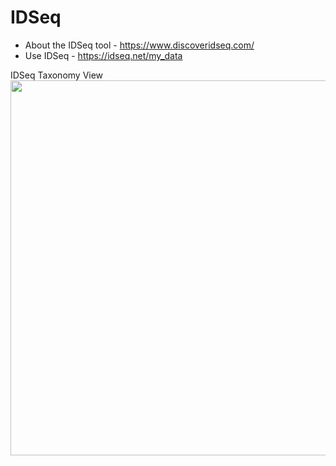 # IDSeq

- About the IDSeq tool - https://www.discoveridseq.com/
- Use IDSeq - https://idseq.net/my_data

IDSeq Taxonomy View
<img src="https://github.com/lynnlangit/TeamTeri/blob/master/Images/IDSeq-taxonomy.png" width=600>